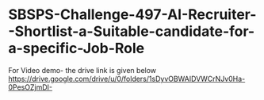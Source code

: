 # SBSPS-Challenge-497-AI-Recruiter--Shortlist-a-Suitable-candidate-for-a-specific-Job-Role
For Video demo- the drive link is given below
https://drive.google.com/drive/u/0/folders/1sDyvOBWAIDVWCrNJv0Ha-0PesOZjmDI-
